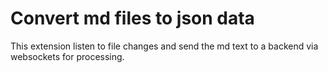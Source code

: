 # Convert md files to json data

This extension listen to file changes and send the md text to a backend via websockets for processing.
